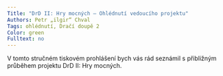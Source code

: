 ```yaml
---
Title: "DrD II: Hry mocných – Ohlédnutí vedoucího projektu"
Authors: Petr „ilgir“ Chval
Tags: ohlédnutí, Dračí doupě 2
Color: green
Fulltext: no 
---
```

V tomto stručném tiskovém prohlášení
bych vás rád seznámil s přibližným průběhem
projektu DrD II: Hry mocných.